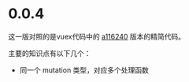 # 0.0.4

这一版对照的是vuex代码中的 [a116240](https://github.com/vuejs/vuex/commit/a116240) 版本的精简代码。

主要的知识点有以下几个：

 - 同一个 mutation 类型，对应多个处理函数
